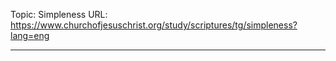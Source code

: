 Topic: Simpleness
URL: https://www.churchofjesuschrist.org/study/scriptures/tg/simpleness?lang=eng

---

